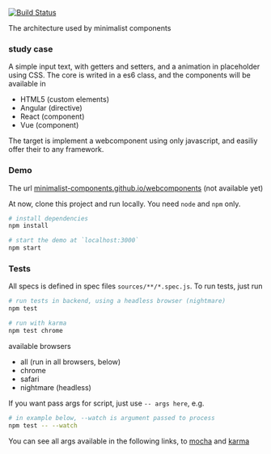 [![Build Status](https://travis-ci.org/minimalist-components/webcomponents.svg?branch=master)](https://travis-ci.org/minimalist-components/webcomponents)
<!-- [![Coverage Status](https://coveralls.io/repos/github/minimalist-components/webcomponents/badge.svg?branch=master)](https://coveralls.io/github/minimalist-components/webcomponents?branch=master) -->

The architecture used by minimalist components

### study case

A simple input text, with getters and setters, and a animation in placeholder using CSS.
The core is writed in a es6 class, and the components will be available in

- HTML5 (custom elements)
- Angular (directive)
- React (component)
- Vue (component)

The target is implement a webcomponent using only javascript, and easiliy offer their to any framework.

### Demo

The url [minimalist-components.github.io/webcomponents](http://minimalist-components.github.io/webcomponents) (not available yet)

At now, clone this project and run locally. You need `node` and `npm` only.

```sh
# install dependencies
npm install
```

```sh
# start the demo at `localhost:3000`
npm start
```

### Tests

All specs is defined in spec files `sources/**/*.spec.js`.
To run tests, just run

```sh
# run tests in backend, using a headless browser (nightmare)
npm test
```

```sh
# run with karma
npm test chrome
```

available browsers

- all (run in all browsers, below)
- chrome
- safari
- nightmare (headless)


If you want pass args for script, just use `-- args here`, e.g.

```sh
# in example below, --watch is argument passed to process
npm test -- --watch
```

You can see all args available in the following links, to [mocha](https://mochajs.org/#usage) and [karma](https://karma-runner.github.io/1.0/config/configuration-file.html)
